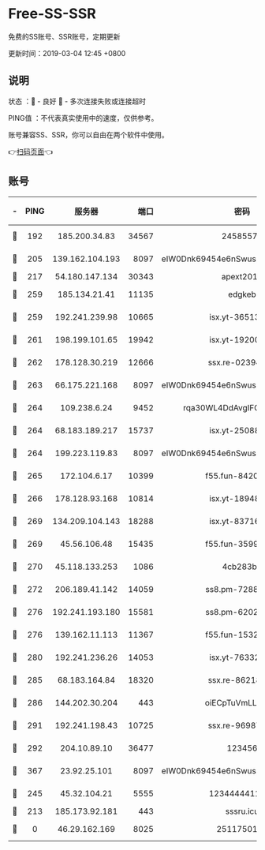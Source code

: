 # Free-SS-SSR

免费的SS账号、SSR账号，定期更新

更新时间：2019-03-04 12:45 +0800

## 说明

状态     ：🙂 - 良好 🙁 - 多次连接失败或连接超时

PING值   ：不代表真实使用中的速度，仅供参考。

账号兼容SS、SSR，你可以自由在两个软件中使用。

👉[扫码页面](https://liesauer.github.io/free-ss-ssr.github.io/)👈

## 账号

|-|PING|服务器|端口|密码|加密方式|区域|
|:----:|:----:|:-----:|-----:|:----:|:----:|:----:|
|🙂|192|185.200.34.83|34567|24585575|aes-256-cfb|US|
|🙂|205|139.162.104.193|8097|eIW0Dnk69454e6nSwuspv9DmS201tQ0D|aes-256-cfb|JP|
|🙂|217|54.180.147.134|30343|apext2019|chacha20|KR|
|🙂|259|185.134.21.41|11135|edgkeb|aes-256-cfb|GB|
|🙂|259|192.241.239.98|10665|isx.yt-36513640|aes-256-cfb|US|
|🙂|261|198.199.101.65|19942|isx.yt-19200685|aes-256-cfb|US|
|🙂|262|178.128.30.219|12666|ssx.re-02394063|aes-256-cfb|SG|
|🙂|263|66.175.221.168|8097|eIW0Dnk69454e6nSwuspv9DmS201tQ0D|aes-256-cfb|US|
|🙂|264|109.238.6.24|9452|rqa30WL4DdAvgIFG6Fs3znzTa|aes-256-cfb|FR|
|🙂|264|68.183.189.217|15737|isx.yt-25088836|aes-256-cfb|SG|
|🙂|264|199.223.119.83|8097|eIW0Dnk69454e6nSwuspv9DmS201tQ0D|aes-256-cfb|US|
|🙂|265|172.104.6.17|10399|f55.fun-84200112|aes-256-cfb|US|
|🙂|266|178.128.93.168|10814|isx.yt-18948442|aes-256-cfb|SG|
|🙂|269|134.209.104.143|18288|isx.yt-83716463|aes-256-cfb|SG|
|🙂|269|45.56.106.48|15435|f55.fun-35993296|aes-256-cfb|US|
|🙂|270|45.118.133.253|1086|4cb283b8|aes-256-cfb|SG|
|🙂|272|206.189.41.142|14059|ss8.pm-72883299|aes-256-cfb|SG|
|🙂|276|192.241.193.180|15581|ss8.pm-62020197|aes-256-cfb|US|
|🙂|276|139.162.11.113|11367|f55.fun-15323985|aes-256-cfb|SG|
|🙂|280|192.241.236.26|14053|isx.yt-76332311|aes-256-cfb|US|
|🙂|285|68.183.164.84|18320|ssx.re-86218823|aes-256-cfb|US|
|🙂|286|144.202.30.204|443|oiECpTuVmLLxk4Ts|aes-256-cfb|US|
|🙂|291|192.241.198.43|10725|ssx.re-96987709|aes-256-cfb|US|
|🙂|292|204.10.89.10|36477|123456|aes-256-cfb|US|
|🙂|367|23.92.25.101|8097|eIW0Dnk69454e6nSwuspv9DmS201tQ0D|aes-256-cfb|US|
|🙂|245|45.32.104.21|5555|1234444411111|aes-256-cfb|SG|
|🙁|213|185.173.92.181|443|sssru.icu|rc4-md5|RU|
|🙁|0|46.29.162.169|8025|2511750146|aes-256-cfb|RU|
